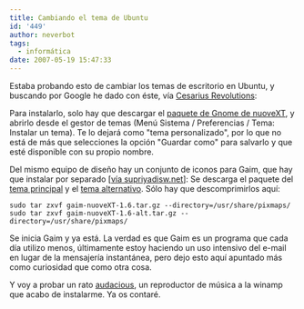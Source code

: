 ```yaml
---
title: Cambiando el tema de Ubuntu
id: '449'
author: neverbot
tags:
  - informática
date: 2007-05-19 15:47:33
---
```


Estaba probando esto de cambiar los temas de escritorio en Ubuntu, y buscando por Google he dado con éste, vía [Cesarius Revolutions](http://www.cesarius.net/iconos-nuovext-para-gaimpidgin-messenger/):

Para instalarlo, solo hay que descargar el [paquete de Gnome de nuoveXT](http://nuovext.pwsp.net/files/nuoveXT-1.6.tar.gz), y abrirlo desde el gestor de temas (Menú Sistema / Preferencias / Tema: Instalar un tema). Te lo dejará como "tema personalizado", por lo que no está de más que selecciones la opción "Guardar como" para salvarlo y que esté disponible con su propio nombre.

Del mismo equipo de diseño hay un conjunto de iconos para Gaim, que hay que instalar por separado \[[vía supriyadisw.net](http://www.supriyadisw.net/2006/04/gaim-messenger-nuovext-icon-theme)\]: Se descarga el paquete del [tema principal](http://www.mediamax.com/supriyadisw/Hosted/gaim-nuoveXT-1.6.tar.gz) y el [tema alternativo](http://www.mediamax.com/supriyadisw/Hosted/gaim-nuoveXT-1.6-alt.tar.gz). Sólo hay que descomprimirlos aquí:

```
sudo tar zxvf gaim-nuoveXT-1.6.tar.gz --directory=/usr/share/pixmaps/
sudo tar zxvf gaim-nuoveXT-1.6-alt.tar.gz --directory=/usr/share/pixmaps/
```

Se inicia Gaim y ya está. La verdad es que Gaim es un programa que cada día utilizo menos, últimamente estoy haciendo un uso intensivo del e-mail en lugar de la mensajería instantánea, pero dejo esto aquí apuntado más como curiosidad que como otra cosa.

Y voy a probar un rato [audacious](http://audacious-media-player.org/), un reproductor de música a la winamp que acabo de instalarme. Ya os contaré.